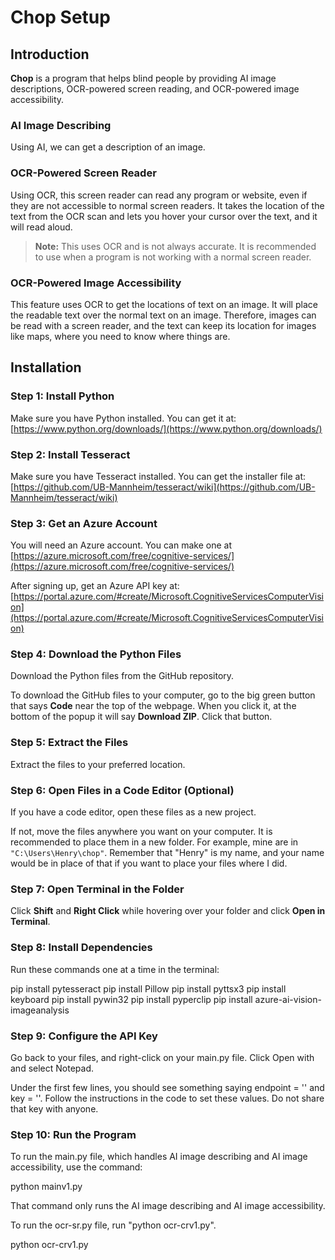 # Chop Setup

## Introduction

**Chop** is a program that helps blind people by providing AI image descriptions, OCR-powered screen reading, and OCR-powered image accessibility.

### AI Image Describing

Using AI, we can get a description of an image.

### OCR-Powered Screen Reader

Using OCR, this screen reader can read any program or website, even if they are not accessible to normal screen readers. It takes the location of the text from the OCR scan and lets you hover your cursor over the text, and it will read aloud.

> **Note:** This uses OCR and is not always accurate. It is recommended to use when a program is not working with a normal screen reader.

### OCR-Powered Image Accessibility

This feature uses OCR to get the locations of text on an image. It will place the readable text over the normal text on an image. Therefore, images can be read with a screen reader, and the text can keep its location for images like maps, where you need to know where things are.

## Installation

### Step 1: Install Python

Make sure you have Python installed. You can get it at: [https://www.python.org/downloads/](https://www.python.org/downloads/)

### Step 2: Install Tesseract

Make sure you have Tesseract installed. You can get the installer file at: [https://github.com/UB-Mannheim/tesseract/wiki](https://github.com/UB-Mannheim/tesseract/wiki)

### Step 3: Get an Azure Account

You will need an Azure account. You can make one at [https://azure.microsoft.com/free/cognitive-services/](https://azure.microsoft.com/free/cognitive-services/)

After signing up, get an Azure API key at: [https://portal.azure.com/#create/Microsoft.CognitiveServicesComputerVision](https://portal.azure.com/#create/Microsoft.CognitiveServicesComputerVision)

### Step 4: Download the Python Files

Download the Python files from the GitHub repository.

To download the GitHub files to your computer, go to the big green button that says **Code** near the top of the webpage. When you click it, at the bottom of the popup it will say **Download ZIP**. Click that button.

### Step 5: Extract the Files

Extract the files to your preferred location.

### Step 6: Open Files in a Code Editor (Optional)

If you have a code editor, open these files as a new project.

If not, move the files anywhere you want on your computer. It is recommended to place them in a new folder. For example, mine are in `"C:\Users\Henry\chop"`. Remember that "Henry" is my name, and your name would be in place of that if you want to place your files where I did.

### Step 7: Open Terminal in the Folder

Click **Shift** and **Right Click** while hovering over your folder and click **Open in Terminal**.

### Step 8: Install Dependencies

Run these commands one at a time in the terminal:

pip install pytesseract
pip install Pillow
pip install pyttsx3
pip install keyboard
pip install pywin32
pip install pyperclip
pip install azure-ai-vision-imageanalysis

### Step 9: Configure the API Key
Go back to your files, and right-click on your main.py file. Click Open with and select Notepad.

Under the first few lines, you should see something saying endpoint = '' and key = ''. Follow the instructions in the code to set these values. Do not share that key with anyone.

### Step 10: Run the Program
To run the main.py file, which handles AI image describing and AI image accessibility, use the command:

python mainv1.py

That command only runs the AI image describing and AI image accessibility. 

To run the ocr-sr.py file, run "python ocr-crv1.py".

python ocr-crv1.py


